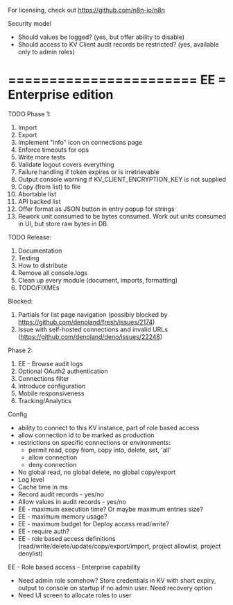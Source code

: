 For licensing, check out https://github.com/n8n-io/n8n

Security model

- Should values be logged? (yes, but offer ability to disable)
- Should access to KV Client audit records be restricted? (yes, available only to admin roles)

=======================
EE = Enterprise edition
=======================

TODO Phase 1:
1. Import
2. Export
4. Implement "info" icon on connections page
5. Enforce timeouts for ops
6. Write more tests
7. Validate logout covers everything
8. Failure handling if token expires or is irretrievable
9. Output console warning if KV_CLIENT_ENCRYPTION_KEY is not supplied
10. Copy (from list) to file
11. Abortable list
12. API backed list
13. Offer format as JSON button in entry popup for strings
14. Rework unit consumed to be bytes consumed.  Work out units consumed in UI, but store raw bytes in DB.

TODO Release:
1. Documentation
2. Testing
3. How to distribute
4. Remove all console.logs
5. Clean up every module (document, imports, formatting)
6. TODO/FIXMEs

Blocked:
1. Partials for list page navigation (possibly blocked by https://github.com/denoland/fresh/issues/2174)
2. Issue with self-hosted connections and invalid URLs (https://github.com/denoland/deno/issues/22248)

Phase 2:
1. EE - Browse audit logs
2. Optional OAuth2 authentication
3. Connections filter
4. Introduce configuration
5. Mobile responsiveness
6. Tracking/Analytics


Config
* ability to connect to this KV instance, part of role based access
* allow connection id to be marked as production
* restrictions on specific connections or environments:
   - permit read, copy from, copy into, delete, set, 'all'
   - allow connection
   - deny connection
* No global read, no global delete, no global copy/export
* Log level
* Cache time in ms
* Record audit records - yes/no
* Allow values in audit records - yes/no
* EE - maximum execution time?  Or maybe maximum entries size?
* EE - maximum memory usage?
* EE - maximum budget for Deploy access read/write?
* EE - require auth?
* EE - role based access definitions (read/write/delete/update/copy/export/import, project allowlist, project denylist)

EE - Role based access - Enterprise capability
* Need admin role somehow? Store credentials in KV with short expiry, output to console on startup if no admin user.  Need recovery option
* Need UI screen to allocate roles to user